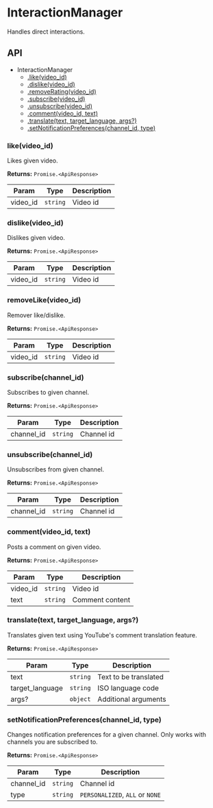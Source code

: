 # InteractionManager

Handles direct interactions.

## API

* InteractionManager 
  * [.like(video_id)](#like) 
  * [.dislike(video_id)](#dislike) 
  * [.removeRating(video_id)](#removerating) 
  * [.subscribe(video_id)](#subscribe) 
  * [.unsubscribe(video_id)](#unsubscribe) 
  * [.comment(video_id, text)](#comment) 
  * [.translate(text, target_language, args?)](#translate) 
  * [.setNotificationPreferences(channel_id, type)](#setnotificationpreferences)

<a name="like"></a>
### like(video_id)

Likes given video.

**Returns:** `Promise.<ApiResponse>`

| Param | Type | Description |
| --- | --- | --- |
| video_id | `string` | Video id |

<a name="dislike"></a>
### dislike(video_id)

Dislikes given video.

**Returns:** `Promise.<ApiResponse>`

| Param | Type | Description |
| --- | --- | --- |
| video_id | `string` | Video id |

<a name="removerating"></a>
### removeLike(video_id)

Remover like/dislike.

**Returns:** `Promise.<ApiResponse>`

| Param | Type | Description |
| --- | --- | --- |
| video_id | `string` | Video id |

<a name="subscribe"></a>
### subscribe(channel_id)

Subscribes to given channel.

**Returns:** `Promise.<ApiResponse>`

| Param | Type | Description |
| --- | --- | --- |
| channel_id | `string` | Channel id |

<a name="unsubscribe"></a>
### unsubscribe(channel_id)

Unsubscribes from given channel.

**Returns:** `Promise.<ApiResponse>`

| Param | Type | Description |
| --- | --- | --- |
| channel_id | `string` | Channel id |

<a name="comment"></a>
### comment(video_id, text)

Posts a comment on given video.

**Returns:** `Promise.<ApiResponse>`

| Param | Type | Description |
| --- | --- | --- |
| video_id | `string` | Video id |
| text | `string` | Comment content |

<a name="translate"></a>
### translate(text, target_language, args?)

Translates given text using YouTube's comment translation feature.

**Returns:** `Promise.<ApiResponse>`

| Param | Type | Description |
| --- | --- | --- |
| text | `string` | Text to be translated |
| target_language | `string` | ISO language code |
| args? | `object` | Additional arguments |

<a name="setnotificationpreferences"></a>
### setNotificationPreferences(channel_id, type)

Changes notification preferences for a given channel.
Only works with channels you are subscribed to.

**Returns:** `Promise.<ApiResponse>`

| Param | Type | Description |
| --- | --- | --- |
| channel_id | `string` | Channel id |
| type | `string` | `PERSONALIZED`, `ALL` or `NONE` |